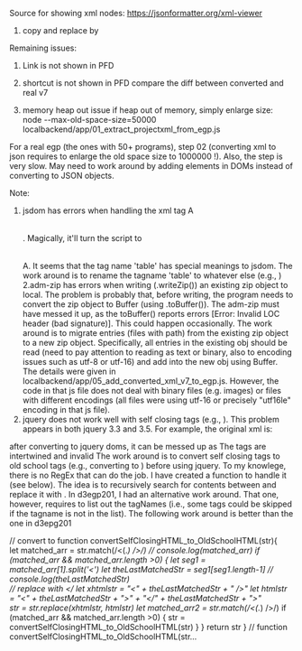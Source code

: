 Source for showing xml nodes:
https://jsonformatter.org/xml-viewer 

1. copy and replace by 
<GitSourceControl GUID="x2K5fW8CFtZy3Ke7"></GitSourceControl>


Remaining issues:

1. Link is not shown in PFD
2. shortcut is not shown in PFD
compare the diff between converted and real v7

3. memory heap out issue
if heap out of memory, simply enlarge size:
 node --max-old-space-size=50000 localbackend/app/01_extract_projectxml_from_egp.js

For a real egp (the ones with 50+ programs), step 02 (converting xml to json requires to enlarge the old space size to 1000000 !).
Also, the step is very slow. May need to work around by adding elements in DOMs instead of converting to JSON objects.


 Note:
1. jsdom has errors when handling the xml tag <table>A</table>. Magically, it'll turn the script to <table></table>A. It seems that the tag name 'table' has special meanings to jsdom. The work around is to rename the tagname 'table' to whatever else (e.g., <table123></table123>)
2.adm-zip has errors when writing (.writeZip()) an existing zip object to local. The problem is probably that, before writing, the program needs to convert the zip object to Buffer (using .toBuffer()). The adm-zip must have messed it up, as the toBuffer() reports errors [Error: Invalid LOC header (bad signature)]. This could happen occasionally. The work around is to migrate entries (files with path) from the existing zip object to a new zip object. Specifically, all entries in the existing obj should be read (need to pay attention to reading as text or binary, also to encoding issues such as utf-8 or utf-16) and add into the new obj using Buffer. The details were given in localbackend/app/05_add_converted_xml_v7_to_egp.js. However, the code in that js file does not deal with binary files (e.g. images) or files with different encodings (all files were using utf-16 or precisely "utf16le" encoding in that js file). 
3. jquery does not work well with self closing tags (e.g., <SelfClosing />). This problem appears in both jquery 3.3 and 3.5. For example, the original xml is:
<SelfClosing />
<nextTag></nextTag>
after converting to jquery doms, it can be messed up as
<SelfClosing>
<nextTag>
    </SelfClosing>
</nextTag>
The tags are intertwined and invalid
The work around is to convert self closing tags to old school tags (e.g., converting <SelfClosing /> to <SelfClosing></SelfClosing>) before using jquery. To my knowlege, there is no RegEx that can do the job. I have created a function to handle it (see below). The idea is to recursively search for contents between <? /> and replace it with <?><?/>. In d3egp201, I had an alternative work around. That one, however, requires to list out the tagNames (i.e., some tags could be skipped if the tagname is not in the list). The following work around is better than the one in d3epg201

// convert <SelfClosing /> to <SelfClosing></SelfClosing>
function convertSelfClosingHTML_to_OldSchoolHTML(str){  
    let matched_arr = str.match(/\<(.*) \/\>/)
    // console.log(matched_arr)
    if (matched_arr && matched_arr.length >0) {
        let seg1 = matched_arr[1].split('<')
        let theLastMatchedStr = seg1[seg1.length-1]
        // console.log(theLastMatchedStr)    
        // replace <Others /> with <Others></<Others />
        let xhtmlstr = "<" + theLastMatchedStr + " />" 
        let htmlstr = "<" + theLastMatchedStr + ">" + "</" + theLastMatchedStr + ">"  
        str = str.replace(xhtmlstr, htmlstr)
        let matched_arr2 = str.match(/\<(.*) \/\>/)
        if (matched_arr && matched_arr.length >0) {
            str = convertSelfClosingHTML_to_OldSchoolHTML(str)
        }
    }
    return str
} // function convertSelfClosingHTML_to_OldSchoolHTML(str...
